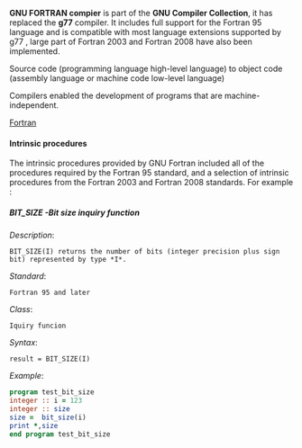 **GNU FORTRAN compier** is part of the **GNU Compiler Collection**, it has replaced the **g77** compiler. It includes full support for the Fortran 95 language and is compatible with most language extensions supported by g77 , large part of Fortran 2003 and Fortran 2008 have also been implemented.

Source code (programming language high-level language) to object code (assembly language or machine code low-level language)

Compilers enabled the development of programs that are machine-independent.

[Fortran](https://en.wikipedia.org/wiki/Fortran#Fortran_2008)
#### Intrinsic procedures
The intrinsic procedures provided by GNU Fortran included all of the procedures required by the Fortran 95 standard, and a selection of intrinsic procedures from the Fortran 2003 and Fortran 2008 standards.
For example :
##### BIT_SIZE -Bit size inquiry function

*Description*:

    BIT_SIZE(I) returns the number of bits (integer precision plus sign bit) represented by type *I*.

*Standard*:

    Fortran 95 and later

*Class*:

    Iquiry funcion
 
*Syntax*:

    result = BIT_SIZE(I)

*Example*:
```f95
program test_bit_size
integer :: i = 123
integer :: size
size =  bit_size(i)
print *,size
end program test_bit_size
```

